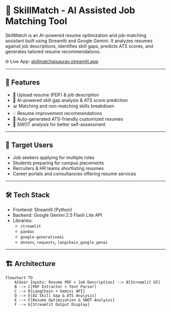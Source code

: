 # 📄 SkillMatch - AI Assisted Job Matching Tool

SkillMatch is an AI-powered resume optimization and job-matching assistant built using Streamlit and Google Gemini.
It analyzes resumes against job descriptions, identifies skill gaps, predicts ATS scores, and generates tailored resume recommendations.

🌐 Live App: [skillmatchaisaurav.streamlit.app](https://skillmatchaisaurav.streamlit.app/) 

---

## 🚀 Features
- 📂 Upload resume (PDF) & job description  
- 🤖 AI-powered skill gap analysis & ATS score prediction  
- 📊 Matching and non-matching skills breakdown 
- 💡 Resume improvement recommendations  
- 📝 Auto-generated ATS-friendly customized resumes  
- 📌 SWOT analysis for better self-assessment
---

## 🎯 Target Users
- Job seekers applying for multiple roles
- Students preparing for campus placements
- Recruiters & HR teams shortlisting resumes
- Career portals and consultancies offering resume services
---

## 🛠️ Tech Stack
- Frontend: Streamlit (Python)  
- Backend: Google Gemini 2.5 Flash Lite API  
- Libraries:  
  - `streamlit`  
  - `pandas`  
  - `google-generativeai`  
  - `dotenv`, `requests`, `langchain_google_genai`  

---

## 🏗️ Architecture
```mermaid
flowchart TD
    A[User Inputs: Resume PDF + Job Description] --> B[Streamlit UI]
    B --> C[PDF Extractor + Text Parser]
    C --> D[LangChain + Gemini API]
    D --> E[AI Skill Gap & ATS Analysis]
    E --> F[Resume Optimization & SWOT Analysis]
    F --> G[Streamlit Output Display]
